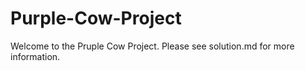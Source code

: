 # Purple-Cow-Project
Welcome to the Pruple Cow Project. Please see solution.md for more information.
